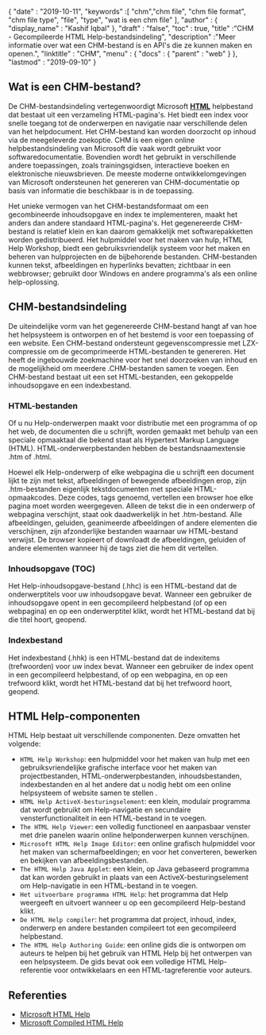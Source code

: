 {
  "date" : "2019-10-11",
  "keywords" :[ "chm","chm file", "chm file format", "chm file type", "file", "type", "wat is een chm file" ],
  "author" : {
    "display_name" : "Kashif Iqbal"
},
  "draft" : "false",
  "toc" : true,
  "title" :"CHM - Gecompileerde HTML Help-bestandsindeling",
  "description" :"Meer informatie over wat een CHM-bestand is en API's die ze kunnen maken en openen.",
  "linktitle" : "CHM",
  "menu" : {
    "docs" : {
      "parent" : "web"
}
},
  "lastmod" : "2019-09-10"
}

## Wat is een CHM-bestand?

De CHM-bestandsindeling vertegenwoordigt Microsoft **[HTML](/nl/web/html/)** helpbestand dat bestaat uit een verzameling HTML-pagina's. Het biedt een index voor snelle toegang tot de onderwerpen en navigatie naar verschillende delen van het helpdocument. Het CHM-bestand kan worden doorzocht op inhoud via de meegeleverde zoekoptie. CHM is een eigen online helpbestandsindeling van Microsoft die vaak wordt gebruikt voor softwaredocumentatie. Bovendien wordt het gebruikt in verschillende andere toepassingen, zoals trainingsgidsen, interactieve boeken en elektronische nieuwsbrieven. De meeste moderne ontwikkelomgevingen van Microsoft ondersteunen het genereren van CHM-documentatie op basis van informatie die beschikbaar is in de toepassing.

Het unieke vermogen van het CHM-bestandsformaat om een gecombineerde inhoudsopgave en index te implementeren, maakt het anders dan andere standaard HTML-pagina's. Het gegenereerde CHM-bestand is relatief klein en kan daarom gemakkelijk met softwarepakketten worden gedistribueerd. Het hulpmiddel voor het maken van hulp, HTML Help Workshop, biedt een gebruiksvriendelijk systeem voor het maken en beheren van hulpprojecten en de bijbehorende bestanden. CHM-bestanden kunnen tekst, afbeeldingen en hyperlinks bevatten; zichtbaar in een webbrowser; gebruikt door Windows en andere programma's als een online help-oplossing.

## CHM-bestandsindeling

De uiteindelijke vorm van het gegenereerde CHM-bestand hangt af van hoe het helpsysteem is ontworpen en of het bestemd is voor een toepassing of een website. Een CHM-bestand ondersteunt gegevenscompressie met LZX-compressie om de gecomprimeerde HTML-bestanden te genereren. Het heeft de ingebouwde zoekmachine voor het snel doorzoeken van inhoud en de mogelijkheid om meerdere .CHM-bestanden samen te voegen. Een CHM-bestand bestaat uit een set HTML-bestanden, een gekoppelde inhoudsopgave en een indexbestand.

### HTML-bestanden

Of u nu Help-onderwerpen maakt voor distributie met een programma of op het web, de documenten die u schrijft, worden gemaakt met behulp van een speciale opmaaktaal die bekend staat als Hypertext Markup Language (HTML). HTML-onderwerpbestanden hebben de bestandsnaamextensie .htm of .html.

Hoewel elk Help-onderwerp of elke webpagina die u schrijft een document lijkt te zijn met tekst, afbeeldingen of bewegende afbeeldingen erop, zijn .htm-bestanden eigenlijk tekstdocumenten met speciale HTML-opmaakcodes. Deze codes, tags genoemd, vertellen een browser hoe elke pagina moet worden weergegeven. Alleen de tekst die in een onderwerp of webpagina verschijnt, staat ook daadwerkelijk in het .htm-bestand. Alle afbeeldingen, geluiden, geanimeerde afbeeldingen of andere elementen die verschijnen, zijn afzonderlijke bestanden waarnaar uw HTML-bestand verwijst. De browser kopieert of downloadt de afbeeldingen, geluiden of andere elementen wanneer hij de tags ziet die hem dit vertellen.

### Inhoudsopgave (TOC)
Het Help-inhoudsopgave-bestand (.hhc) is een HTML-bestand dat de onderwerptitels voor uw inhoudsopgave bevat. Wanneer een gebruiker de inhoudsopgave opent in een gecompileerd helpbestand (of op een webpagina) en op een onderwerptitel klikt, wordt het HTML-bestand dat bij die titel hoort, geopend.

### Indexbestand
Het indexbestand (.hhk) is een HTML-bestand dat de indexitems (trefwoorden) voor uw index bevat. Wanneer een gebruiker de index opent in een gecompileerd helpbestand, of op een webpagina, en op een trefwoord klikt, wordt het HTML-bestand dat bij het trefwoord hoort, geopend.

## HTML Help-componenten

HTML Help bestaat uit verschillende componenten. Deze omvatten het volgende:

* `HTML Help Workshop`: een hulpmiddel voor het maken van hulp met een gebruiksvriendelijke grafische interface voor het maken van projectbestanden, HTML-onderwerpbestanden, inhoudsbestanden, indexbestanden en al het andere dat u nodig hebt om een online helpsysteem of website samen te stellen .
* `HTML Help ActiveX-besturingselement`: een klein, modulair programma dat wordt gebruikt om Help-navigatie en secundaire vensterfunctionaliteit in een HTML-bestand in te voegen.
* `The HTML Help Viewer`: een volledig functioneel en aanpasbaar venster met drie panelen waarin online helponderwerpen kunnen verschijnen.
* `Microsoft HTML Help Image Editor`: een online grafisch hulpmiddel voor het maken van schermafbeeldingen; en voor het converteren, bewerken en bekijken van afbeeldingsbestanden.
* `The HTML Help Java Applet`: een klein, op Java gebaseerd programma dat kan worden gebruikt in plaats van een ActiveX-besturingselement om Help-navigatie in een HTML-bestand in te voegen.
* `Het uitvoerbare programma HTML Help`: het programma dat Help weergeeft en uitvoert wanneer u op een gecompileerd Help-bestand klikt.
* `De HTML Help compiler`: het programma dat project, inhoud, index, onderwerp en andere bestanden compileert tot een gecompileerd helpbestand.
* `The HTML Help Authoring Guide`: een online gids die is ontworpen om auteurs te helpen bij het gebruik van HTML Help bij het ontwerpen van een helpsysteem. De gids bevat ook een volledige HTML Help-referentie voor ontwikkelaars en een HTML-tagreferentie voor auteurs.

## Referenties

* [Microsoft HTML Help](https://docs.microsoft.com/en-us/previous-versions/windows/desktop/htmlhelp/microsoft-html-help-1-4-sdk)
* [Microsoft Compiled HTML Help](https://en.wikipedia.org/wiki/Microsoft_Compiled_HTML_Help)


